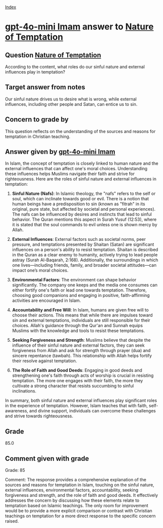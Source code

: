 
[Index](../../index.md)
# [gpt-4o-mini Imam](../../answering_models/gpt-4o-mini_Imam.md) answer to [Nature of Temptation](../../questions/Nature_of_Temptation.md)

## Question [Nature of Temptation](../../questions/Nature_of_Temptation.md)
According to the content, what roles do our sinful nature and external influences play in temptation?

## Target answer from notes
Our sinful nature drives us to desire what is wrong, while external influences, including other people and Satan, can entice us to sin.

## Concern to grade by
This question reflects on the understanding of the sources and reasons for temptation in Christian teaching.

## Answer given by [gpt-4o-mini Imam](../../answering_models/gpt-4o-mini_Imam.md)
In Islam, the concept of temptation is closely linked to human nature and the external influences that can affect one's moral choices. Understanding these influences helps Muslims navigate their faith and strive for righteousness. Here are the roles of sinful nature and external influences in temptation:

1. **Sinful Nature (Nafs)**: In Islamic theology, the "nafs" refers to the self or soul, which can inclinate towards good or evil. There is a notion that human beings have a predisposition to sin (known as "fitrah" in its original, pure state, but affected by societal and personal experiences). The nafs can be influenced by desires and instincts that lead to sinful behavior. The Quran mentions this aspect in Surah Yusuf (12:53), where it is stated that the soul commands to evil unless one is shown mercy by Allah.

2. **External Influences**: External factors such as societal norms, peer pressure, and temptations presented by Shaitan (Satan) are significant influences on a person's ability to resist temptation. Shaitan is described in the Quran as a clear enemy to humanity, actively trying to lead people astray (Surah Al-Baqarah, 2:168). Additionally, the surroundings in which one lives—including friends, family, and broader societal attitudes—can impact one’s moral choices.

3. **Environmental Factors**: The environment can shape behavior significantly. The company one keeps and the media one consumes can either fortify one's faith or lead one towards temptation. Therefore, choosing good companions and engaging in positive, faith-affirming activities are encouraged in Islam.

4. **Accountability and Free Will**: In Islam, humans are given free will to choose their actions. This means that while there are impulses toward sin and external temptations, individuals are still responsible for their choices. Allah's guidance through the Qur'an and Sunnah equips Muslims with the knowledge and tools to resist these temptations.

5. **Seeking Forgiveness and Strength**: Muslims believe that despite the influence of their sinful nature and external factors, they can seek forgiveness from Allah and ask for strength through prayer (dua) and sincere repentance (tawbah). This relationship with Allah helps fortify their resolve against temptation.

6. **The Role of Faith and Good Deeds**: Engaging in good deeds and strengthening one's faith through acts of worship is crucial in resisting temptation. The more one engages with their faith, the more they cultivate a strong character that resists succumbing to sinful inclinations.

In summary, both sinful nature and external influences play significant roles in the experience of temptation. However, Islam teaches that with faith, self-awareness, and divine support, individuals can overcome these challenges and strive towards righteousness.

## Grade
85.0

## Comment given with grade
Grade: 85

Comment: The response provides a comprehensive explanation of the sources and reasons for temptation in Islam, touching on the sinful nature, external influences, environmental factors, accountability, seeking forgiveness and strength, and the role of faith and good deeds. It effectively addresses the concern by discussing how these elements relate to temptation based on Islamic teachings. The only room for improvement would be to provide a more explicit comparison or contrast with Christian teachings on temptation for a more direct response to the specific concern raised.

